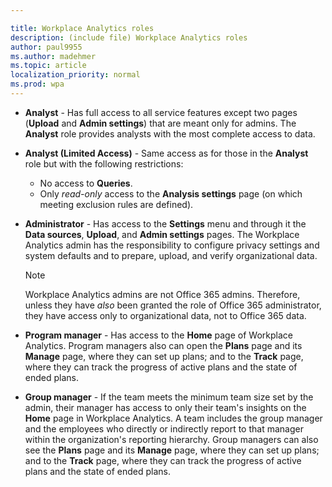 ```yaml
---

title: Workplace Analytics roles
description: (include file) Workplace Analytics roles 
author: paul9955
ms.author: madehmer
ms.topic: article
localization_priority: normal 
ms.prod: wpa
---
```


* **Analyst** - Has full access to all service features except two pages (**Upload** and **Admin settings**) that are meant only for admins. The **Analyst** role provides analysts with the most complete access to data.

* **Analyst (Limited Access)** - Same access as for those in the **Analyst** role but with the following restrictions:
   * No access to **Queries**.
   * Only _read-only_ access to the **Analysis settings** page (on which meeting exclusion rules are defined).

* **Administrator** - Has access to the **Settings** menu and through it the **Data sources**, **Upload**, and **Admin settings** pages. The Workplace Analytics admin has the responsibility to configure privacy settings and system defaults and to prepare, upload, and verify organizational data.

  > [!NOTE]
  > Workplace Analytics admins are not Office 365 admins. Therefore, unless they have *also* been granted the role of Office 365 administrator, they have access only to organizational data, not to Office 365 data.

* **Program manager** - Has access to the **Home** page of Workplace Analytics. Program managers also can open the **Plans** page and its **Manage** page, where they can set up plans; and to the **Track** page, where they can track the progress of active plans and the state of ended plans.

* **Group manager** - If the team meets the minimum team size set by the admin, their manager has access to only their team's insights on the **Home** page in Workplace Analytics. A team includes the group manager and the employees who directly or indirectly report to that manager within the organization's reporting hierarchy. Group managers can also see the **Plans** page and its **Manage** page, where they can set up plans; and to the **Track** page, where they can track the progress of active plans and the state of ended plans.
